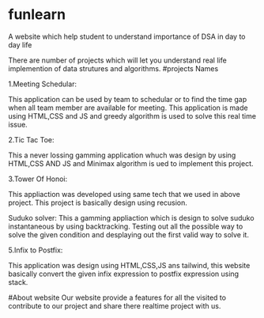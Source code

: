 # funlearn
A website which help student to understand importance of DSA in day to day life

There are number of projects which will let you understand real life implemention of data strutures and algorithms. #projects Names

1.Meeting Schedular:

This application can be used by team to schedular or to find the time gap when all team member are available for meeting. This application is made using HTML,CSS and JS and greedy algorithm is used to solve this real time issue.

2.Tic Tac Toe:

This a never lossing gamming application whuch was design by using HTML,CSS AND JS and Minimax algorithm is ued to implement this project.

3.Tower Of Honoi:

This appliaction was developed using same tech that we used in above project. This project is basically design using recusion.

Suduko solver:
This a gamming appliaction which is design to solve suduko instantaneous by using backtracking. Testing out all the possible way to solve the given condition and desplaying out the first valid way to solve it.

5.Infix to Postfix:

This application was design using HTML,CSS,JS ans tailwind, this website basically convert the given infix expression to postfix expression using stack.

#About website Our website provide a features for all the visited to contribute to our project and share there realtime project with us.
